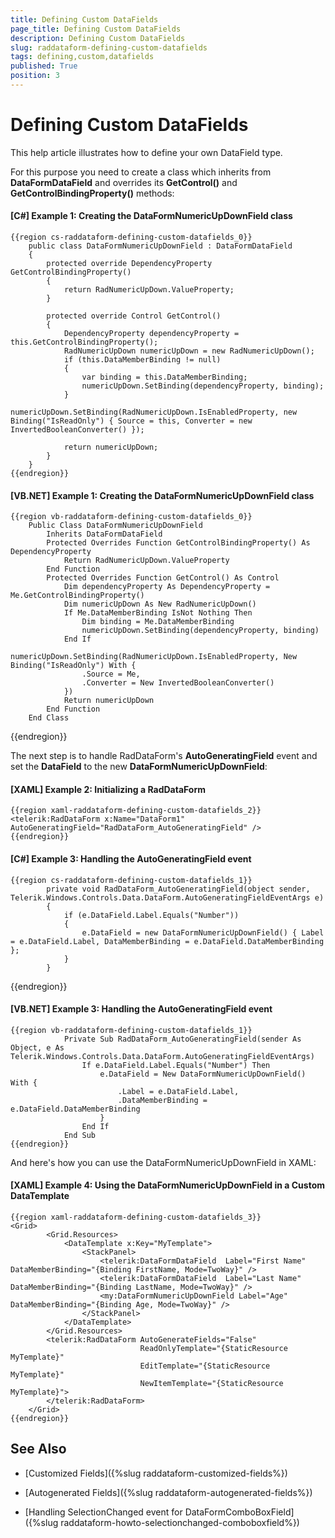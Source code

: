 ```yaml
---
title: Defining Custom DataFields
page_title: Defining Custom DataFields
description: Defining Custom DataFields
slug: raddataform-defining-custom-datafields
tags: defining,custom,datafields
published: True
position: 3
---
```


# Defining Custom DataFields

This help article illustrates how to define your own DataField type.

For this purpose you need to create a class which inherits from **DataFormDataField** and overrides its **GetControl()** and **GetControlBindingProperty()** methods:

#### __[C#] Example 1: Creating the DataFormNumericUpDownField class__

	{{region cs-raddataform-defining-custom-datafields_0}}
	    public class DataFormNumericUpDownField : DataFormDataField
	    {
	        protected override DependencyProperty GetControlBindingProperty()
	        {
	            return RadNumericUpDown.ValueProperty;
	        }
	
	        protected override Control GetControl()
	        {
	            DependencyProperty dependencyProperty = this.GetControlBindingProperty();
	            RadNumericUpDown numericUpDown = new RadNumericUpDown();
	            if (this.DataMemberBinding != null)
	            {
	                var binding = this.DataMemberBinding;
	                numericUpDown.SetBinding(dependencyProperty, binding);
	            }
	            numericUpDown.SetBinding(RadNumericUpDown.IsEnabledProperty, new Binding("IsReadOnly") { Source = this, Converter = new InvertedBooleanConverter() });
	
	            return numericUpDown;
	        }
	    }
	{{endregion}}

#### __[VB.NET] Example 1: Creating the DataFormNumericUpDownField class__

	{{region vb-raddataform-defining-custom-datafields_0}}
	    Public Class DataFormNumericUpDownField
	        Inherits DataFormDataField
	        Protected Overrides Function GetControlBindingProperty() As DependencyProperty
	            Return RadNumericUpDown.ValueProperty
	        End Function
	        Protected Overrides Function GetControl() As Control
	            Dim dependencyProperty As DependencyProperty = Me.GetControlBindingProperty()
	            Dim numericUpDown As New RadNumericUpDown()
	            If Me.DataMemberBinding IsNot Nothing Then
	                Dim binding = Me.DataMemberBinding
	                numericUpDown.SetBinding(dependencyProperty, binding)
	            End If
	            numericUpDown.SetBinding(RadNumericUpDown.IsEnabledProperty, New Binding("IsReadOnly") With {
	                .Source = Me,
	                .Converter = New InvertedBooleanConverter()
	            })
	            Return numericUpDown
	        End Function
	    End Class
{{endregion}}

The next step is to handle RadDataForm's **AutoGeneratingField** event and set the **DataField** to the new **DataFormNumericUpDownField**:

#### __[XAML] Example 2: Initializing a RadDataForm__

	{{region xaml-raddataform-defining-custom-datafields_2}}
	<telerik:RadDataForm x:Name="DataForm1" AutoGeneratingField="RadDataForm_AutoGeneratingField" />
	{{endregion}}

#### __[C#] Example 3: Handling the AutoGeneratingField event__

	{{region cs-raddataform-defining-custom-datafields_1}}
	        private void RadDataForm_AutoGeneratingField(object sender, Telerik.Windows.Controls.Data.DataForm.AutoGeneratingFieldEventArgs e)
	        {
	            if (e.DataField.Label.Equals("Number"))
	            {
	                e.DataField = new DataFormNumericUpDownField() { Label = e.DataField.Label, DataMemberBinding = e.DataField.DataMemberBinding };
	            }
	        }
{{endregion}}

#### __[VB.NET] Example 3: Handling the AutoGeneratingField event__

	{{region vb-raddataform-defining-custom-datafields_1}}
		        Private Sub RadDataForm_AutoGeneratingField(sender As Object, e As Telerik.Windows.Controls.Data.DataForm.AutoGeneratingFieldEventArgs)
		            If e.DataField.Label.Equals("Number") Then
		                e.DataField = New DataFormNumericUpDownField() With {
		                    .Label = e.DataField.Label,
		                    .DataMemberBinding = e.DataField.DataMemberBinding
		                }
		            End If
		        End Sub
	{{endregion}}

And here's how you can use the DataFormNumericUpDownField in XAML:
          
#### __[XAML] Example 4: Using the DataFormNumericUpDownField in a Custom DataTemplate__

	{{region xaml-raddataform-defining-custom-datafields_3}}
	<Grid>
	        <Grid.Resources>
	            <DataTemplate x:Key="MyTemplate">
	                <StackPanel>
	                    <telerik:DataFormDataField  Label="First Name" DataMemberBinding="{Binding FirstName, Mode=TwoWay}" />
	                    <telerik:DataFormDataField  Label="Last Name" DataMemberBinding="{Binding LastName, Mode=TwoWay}" />
	                    <my:DataFormNumericUpDownField Label="Age" DataMemberBinding="{Binding Age, Mode=TwoWay}" />
	                </StackPanel>
	            </DataTemplate>
	        </Grid.Resources>
	        <telerik:RadDataForm AutoGenerateFields="False"
	                             ReadOnlyTemplate="{StaticResource MyTemplate}"
	                             EditTemplate="{StaticResource MyTemplate}"
	                             NewItemTemplate="{StaticResource MyTemplate}">
	        </telerik:RadDataForm>
	    </Grid>
	{{endregion}}

## See Also

* [Customized Fields]({%slug raddataform-customized-fields%})

* [Autogenerated Fields]({%slug raddataform-autogenerated-fields%})

* [Handling SelectionChanged event for DataFormComboBoxField]({%slug raddataform-howto-selectionchanged-comboboxfield%})